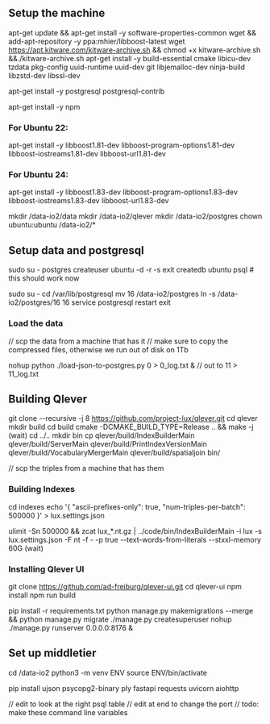 

## Setup the machine

apt-get update && apt-get install -y software-properties-common wget && add-apt-repository -y ppa:mhier/libboost-latest
wget https://apt.kitware.com/kitware-archive.sh && chmod +x kitware-archive.sh &&./kitware-archive.sh
apt-get install -y build-essential cmake libicu-dev tzdata pkg-config uuid-runtime uuid-dev git libjemalloc-dev ninja-build libzstd-dev libssl-dev

apt-get install -y postgresql postgresql-contrib

apt-get install -y npm

### For Ubuntu 22:
apt-get install -y libboost1.81-dev libboost-program-options1.81-dev libboost-iostreams1.81-dev libboost-url1.81-dev

### For Ubuntu 24:
apt-get install -y libboost1.83-dev libboost-program-options1.83-dev libboost-iostreams1.83-dev libboost-url1.83-dev

mkdir /data-io2/data
mkdir /data-io2/qlever
mkdir /data-io2/postgres
chown ubuntu:ubuntu /data-io2/*


## Setup data and postgresql


sudo su - postgres
createuser ubuntu -d -r -s
exit
createdb ubuntu
psql # this should work now

sudo su -
cd /var/lib/postgresql
mv 16 /data-io2/postgres
ln -s /data-io2/postgres/16 16
service postgresql restart
exit

### Load the data

// scp the data from a machine that has it
// make sure to copy the compressed files, otherwise we run out of disk on 1Tb


nohup python ./load-json-to-postgres.py 0 > 0_log.txt &
// out to 11 > 11_log.txt 



## Building Qlever

git clone --recursive -j 8 https://github.com/project-lux/qlever.git
cd qlever
mkdir build
cd build
cmake -DCMAKE_BUILD_TYPE=Release .. && make -j
(wait)
cd ../..
mkdir bin
cp qlever/build/IndexBuilderMain qlever/build/ServerMain qlever/build/PrintIndexVersionMain qlever/build/VocabularyMergerMain qlever/build/spatialjoin bin/

// scp the triples from a machine that has them



### Building Indexes

cd indexes
echo '{ "ascii-prefixes-only": true, "num-triples-per-batch": 500000 }' > lux.settings.json

ulimit -Sn 500000 && zcat lux_*.nt.gz | ../code/bin/IndexBuilderMain -i lux -s lux.settings.json -F nt -f - -p true --text-words-from-literals --stxxl-memory 60G
(wait)


### Installing Qlever UI

git clone https://github.com/ad-freiburg/qlever-ui.git
cd qlever-ui
npm install
npm run build

pip install -r requirements.txt
python manage.py makemigrations --merge && python manage.py migrate
./manage.py createsuperuser
nohup ./manage.py runserver 0.0.0.0:8176 &


## Set up middletier

cd /data-io2
python3 -m venv ENV
source ENV/bin/activate

pip install ujson psycopg2-binary ply fastapi requests uvicorn aiohttp

// edit to look at the right psql table
// edit at end to change the port
// todo: make these command line variables
